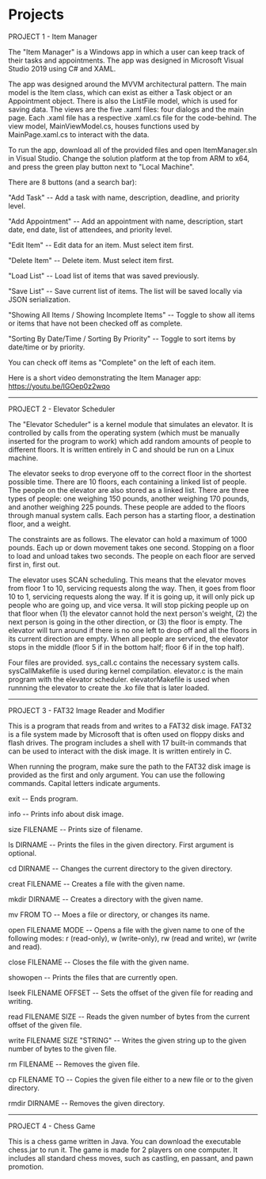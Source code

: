 # Projects

PROJECT 1 - Item Manager

The "Item Manager" is a Windows app in which a user can keep track of their tasks and appointments. The app was designed in Microsoft Visual Studio 2019 using C# and XAML.

The app was designed around the MVVM architectural pattern. The main model is the Item class, which can exist as either a Task object or an Appointment object. There is also the ListFile model, which is used for saving data. The views are the five .xaml files: four dialogs and the main page. Each .xaml file has a respective .xaml.cs file for the code-behind. The view model, MainViewModel.cs, houses functions used by MainPage.xaml.cs to interact with the data.

To run the app, download all of the provided files and open ItemManager.sln in Visual Studio. Change the solution platform at the top from ARM to x64, and press the green play button next to "Local Machine".

There are 8 buttons (and a search bar):

"Add Task" -- Add a task with name, description, deadline, and priority level.

"Add Appointment" -- Add an appointment with name, description, start date, end date, list of attendees, and priority level.

"Edit Item" -- Edit data for an item. Must select item first.

"Delete Item" -- Delete item. Must select item first.

"Load List" -- Load list of items that was saved previously.

"Save List" -- Save current list of items. The list will be saved locally via JSON serialization.

"Showing All Items / Showing Incomplete Items" -- Toggle to show all items or items that have not been checked off as complete.

"Sorting By Date/Time / Sorting By Priority" -- Toggle to sort items by date/time or by priority.

You can check off items as "Complete" on the left of each item.

Here is a short video demonstrating the Item Manager app: https://youtu.be/IGOep0z2wqo
_____

PROJECT 2 - Elevator Scheduler

The "Elevator Scheduler" is a kernel module that simulates an elevator. It is controlled by calls from the operating system (which must be manually inserted for the program to work) which add random amounts of people to different floors. It is written entirely in C and should be run on a Linux machine.

The elevator seeks to drop everyone off to the correct floor in the shortest possible time. There are 10 floors, each containing a linked list of people. The people on the elevator are also stored as a linked list. There are three types of people: one weighing 150 pounds, another weighing 170 pounds, and another weighing 225 pounds. These people are added to the floors through manual system calls. Each person has a starting floor, a destination floor, and a weight.

The constraints are as follows. The elevator can hold a maximum of 1000 pounds. Each up or down movement takes one second. Stopping on a floor to load and unload takes two seconds. The people on each floor are served first in, first out.

The elevator uses SCAN scheduling. This means that the elevator moves from floor 1 to 10, servicing requests along the way. Then, it goes from floor 10 to 1, servicing requests along the way. If it is going up, it will only pick up people who are going up, and vice versa. It will stop picking people up on that floor when (1) the elevator cannot hold the next person's weight, (2) the next person is going in the other direction, or (3) the floor is empty. The elevator will turn around if there is no one left to drop off and all the floors in its current direction are empty. When all people are serviced, the elevator stops in the middle (floor 5 if in the bottom half; floor 6 if in the top half).

Four files are provided. sys_call.c contains the necessary system calls. sysCallMakefile is used during kernel compilation. elevator.c is the main program with the elevator scheduler. elevatorMakefile is used when runnning the elevator to create the .ko file that is later loaded.
_____

PROJECT 3 - FAT32 Image Reader and Modifier

This is a program that reads from and writes to a FAT32 disk image. FAT32 is a file system made by Microsoft that is often used on floppy disks and flash drives. The program includes a shell with 17 built-in commands that can be used to interact with the disk image. It is written entirely in C.

When running the program, make sure the path to the FAT32 disk image is provided as the first and only argument. You can use the following commands. Capital letters indicate arguments.

exit -- Ends program.

info -- Prints info about disk image.

size FILENAME -- Prints size of filename.

ls DIRNAME -- Prints the files in the given directory. First argument is optional.

cd DIRNAME -- Changes the current directory to the given directory.

creat FILENAME -- Creates a file with the given name.

mkdir DIRNAME -- Creates a directory with the given name.

mv FROM TO -- Moes a file or directory, or changes its name.

open FILENAME MODE -- Opens a file with the given name to one of the following modes: r (read-only), w (write-only), rw (read and write), wr (write and read).

close FILENAME -- Closes the file with the given name.

showopen -- Prints the files that are currently open.

lseek FILENAME OFFSET -- Sets the offset of the given file for reading and writing.

read FILENAME SIZE -- Reads the given number of bytes from the current offset of the given file.

write FILENAME SIZE "STRING" -- Writes the given string up to the given number of bytes to the given file.

rm FILENAME -- Removes the given file.

cp FILENAME TO -- Copies the given file either to a new file or to the given directory.

rmdir DIRNAME -- Removes the given directory.
_____

PROJECT 4 - Chess Game

This is a chess game written in Java. You can download the executable chess.jar to run it. The game is made for 2 players on one computer. It includes all standard chess moves, such as castling, en passant, and pawn promotion.
